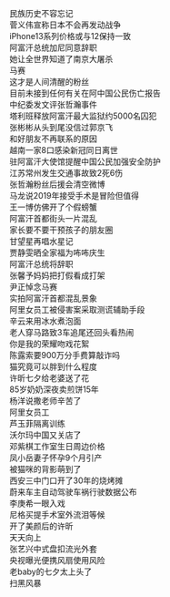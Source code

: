 民族历史不容忘记  
菅义伟宣称日本不会再发动战争  
iPhone13系列价格或与12保持一致  
阿富汗总统加尼同意辞职  
她让全世界知道了南京大屠杀  
马赛  
这才是人间清醒的粉丝  
目前未接到任何有关在阿中国公民伤亡报告  
中纪委发文评张哲瀚事件  
塔利班释放阿富汗最大监狱约5000名囚犯  
张彬彬从头到尾没信过郭京飞  
和好朋友不再联系的原因  
越南一家8口感染新冠同日离世  
驻阿富汗大使馆提醒中国公民加强安全防护  
江苏常州发生交通事故致2死6伤  
张哲瀚粉丝后援会清空微博  
马龙说2019年接受手术是冒险但值得  
王一博仿佛开了个假螃蟹  
阿富汗首都街头一片混乱  
家长要不要干预孩子的朋友圈  
甘望星再唱水星记  
贾静雯晒全家福为咘咘庆生  
阿富汗总统将辞职  
张馨予妈妈把打假看成打架  
尹正悼念马赛  
实拍阿富汗首都混乱景象  
阿里女员工被侵害案采取测谎辅助手段  
辛云来用冰水煮泡面  
老人穿马路致3车追尾还回头看热闹  
你是我的荣耀吻戏花絮  
陈露索要900万分手费算敲诈吗  
猫究竟可以胖到什么程度  
许昕七夕给老婆送了花  
85岁奶奶深夜卖煎饼15年  
杨洋说撒老师辛苦了  
阿里女员工  
芦玉菲隔离训练  
沃尔玛中国又关店了  
邓紫棋工作室生日周边价格  
凤小岳妻子怀孕9个月引产  
被猫咪的背影萌到了  
西安三中门口开了30年的烧烤摊  
蔚来车主自动驾驶车祸行驶数据公布  
李庚希一眼入戏  
尼格买提手术室外流泪等候  
开了美颜后的许昕  
天天向上  
张艺兴中式盘扣流光外套  
央视曝光便携风扇使用风险  
老baby的七夕太上头了  
扫黑风暴  
